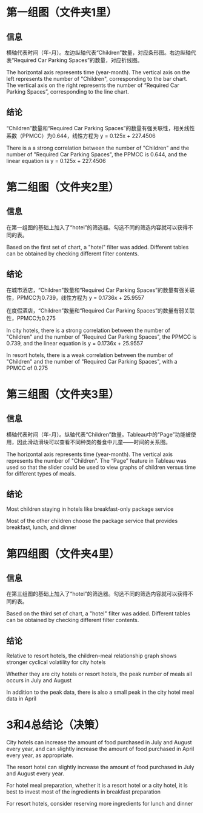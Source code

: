 # 第一组图（文件夹1里）

## 信息
横轴代表时间（年-月）。左边纵轴代表“Children”数量，对应条形图。右边纵轴代表“Required Car Parking Spaces”的数量，对应折线图。

The horizontal axis represents time (year-month). The vertical axis on the left represents the number of "Children", corresponding to the bar chart. The vertical axis on the right represents the number of “Required Car Parking Spaces”, corresponding to the line chart.

## 结论
“Children”数量和“Required Car Parking Spaces”的数量有强关联性，相关线性系数（PPMCC）为0.644，线性方程为 y = 0.125x + 227.4506

There is a a strong correlation between the number of "Children" and the number of "Required Car Parking Spaces", the PPMCC is 0.644, and the linear equation is y = 0.125x + 227.4506

# 第二组图（文件夹2里）

## 信息
在第一组图的基础上加入了“hotel”的筛选器。勾选不同的筛选内容就可以获得不同的表。

Based on the first set of chart, a "hotel" filter was added. Different tables can be obtained by checking different filter contents.

## 结论
在城市酒店，“Children”数量和“Required Car Parking Spaces”的数量有强关联性，PPMCC为0.739，线性方程为 y = 0.1736x + 25.9557

在度假酒店，“Children”数量和“Required Car Parking Spaces”的数量有弱关联性，PPMCC为0.275

In city hotels, there is a strong correlation between the number of "Children" and the number of "Required Car Parking Spaces", the PPMCC is 0.739, and the linear equation is y = 0.1736x + 25.9557

In resort hotels, there is a weak correlation between the number of "Children" and the number of "Required Car Parking Spaces", with a PPMCC of 0.275

# 第三组图（文件夹3里）

## 信息
横轴代表时间（年-月）。纵轴代表“Children”数量。Tableau中的“Page”功能被使用，因此滑动滑块可以查看不同种类的餐食中儿童——时间的关系图。

The horizontal axis represents time (year-month). The vertical axis represents the number of "Children". The “Page” feature in Tableau was used so that the slider could be used to view graphs of children versus time for different types of meals.

## 结论
Most children staying in hotels like breakfast-only package service

Most of the other children choose the package service that provides breakfast, lunch, and dinner

# 第四组图（文件夹4里）

## 信息
在第三组图的基础上加入了“hotel”的筛选器。勾选不同的筛选内容就可以获得不同的表。

Based on the third set of chart, a "hotel" filter was added. Different tables can be obtained by checking different filter contents.

## 结论
Relative to resort hotels, the children-meal relationship graph shows stronger cyclical volatility for city hotels

Whether they are city hotels or resort hotels, the peak number of meals all occurs in July and August

In addition to the peak data, there is also a small peak in the city hotel meal data in April

# 3和4总结论（决策）
City hotels can increase the amount of food purchased in July and August every year, and can slightly increase the amount of food purchased in April every year, as appropriate.

The resort hotel can slightly increase the amount of food purchased in July and August every year.

For hotel meal preparation, whether it is a resort hotel or a city hotel, it is best to invest most of the ingredients in breakfast preparation

For resort hotels, consider reserving more ingredients for lunch and dinner